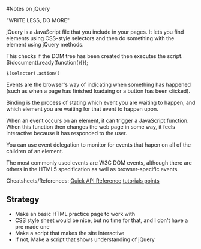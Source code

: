 #Notes on jQuery

"WRITE LESS, DO MORE"

jQuery is a JavaScript file that you include in your pages. It lets you find elements using CSS-style selectors and then do something with the element using jQuery methods.

This checks if the DOM tree has been created then executes the script.
    $(document).ready(function(){});

    $(selector).action()

Events are the browser's way of indicating when something has happened (such as when a page has finished loadaing or a button has been clicked).

Binding is the process of stating which event you are waiting to happen, and which element you are waiting for that event to happen upon.

When an event occurs on an element, it can trigger a JavaScript function. When this function then changes the web page in some way, it feels interactive because it has responded to the user.

You can use event delegation to monitor for events that hapen on all of the children of an element.

The most commonly used events are W3C DOM events, although there are others in the HTML5 specification as well as browser-specific events.

Cheatsheets/References:
[Quick API Reference](https://oscarotero.com/jquery/)
[tutorials points](https://www.tutorialspoint.com/jquery/jquery-overview.htm)

## Strategy

* Make an basic HTML practice page to work with
* CSS style sheet would be nice, but no time for that, and I don't have a pre made one
* Make a script that makes the site interactive
* If not, Make a script that shows understanding of jQuery